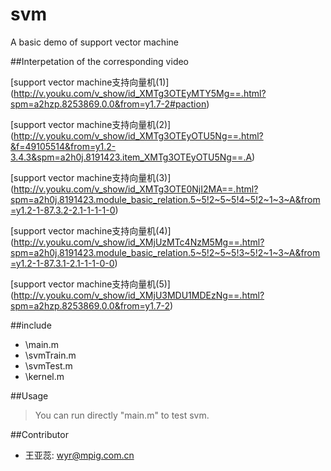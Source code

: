 # svm
A basic demo of support vector machine

##Interpetation of the corresponding video 

[support vector machine支持向量机(1)] (http://v.youku.com/v_show/id_XMTg3OTEyMTY5Mg==.html?spm=a2hzp.8253869.0.0&from=y1.7-2#paction)  <br/>

[support vector machine支持向量机(2)] (http://v.youku.com/v_show/id_XMTg3OTEyOTU5Ng==.html?&f=49105514&from=y1.2-3.4.3&spm=a2h0j.8191423.item_XMTg3OTEyOTU5Ng==.A)  <br/>

[support vector machine支持向量机(3)] (http://v.youku.com/v_show/id_XMTg3OTE0NjI2MA==.html?spm=a2h0j.8191423.module_basic_relation.5~5!2~5~5!4~5!2~1~3~A&from=y1.2-1-87.3.2-2.1-1-1-1-0)  <br/>

[support vector machine支持向量机(4)] (http://v.youku.com/v_show/id_XMjUzMTc4NzM5Mg==.html?spm=a2h0j.8191423.module_basic_relation.5~5!2~5~5!3~5!2~1~3~A&from=y1.2-1-87.3.1-2.1-1-1-0-0)  <br/>

[support vector machine支持向量机(5)] (http://v.youku.com/v_show/id_XMjU3MDU1MDEzNg==.html?spm=a2hzp.8253869.0.0&from=y1.7-2)  <br/>


##include 
* \main.m     <br/>
* \svmTrain.m  <br/>
* \svmTest.m   <br/>
* \kernel.m    <br/>

##Usage


> You can run directly "main.m" to test svm.


##Contributor

 * 王亚蕊: <wyr@mpig.com.cn>






